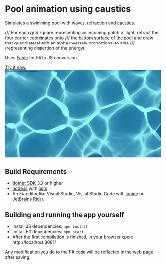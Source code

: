 # Pool animation using caustics

Simulates a swimming pool with [waves](https://en.wikipedia.org/wiki/Wave_equation), [refraction](https://en.wikipedia.org/wiki/Refraction) and [caustics](https://en.wikipedia.org/wiki/Caustic_(optics)). 

/// For each grid square representing an incoming patch of light, refract the four corner coordinates onto
/// the bottom surface of the pool and draw that quadrilateral with an alpha inversely proportional to area 
/// (representing dispertion of the energy).

Uses [Fable](https://fable.io/) for F# to JS conversion.

[Try it now.](https://terryspitz.github.io/Pool/public/index.html)
![caustic](png/Screenshot.png)

## Build Requirements

* [dotnet SDK](https://www.microsoft.com/net/download/core) 3.0 or higher
* [node.js](https://nodejs.org) with [npm](https://www.npmjs.com/)
* An F# editor like Visual Studio, Visual Studio Code with [Ionide](http://ionide.io/) or [JetBrains Rider](https://www.jetbrains.com/rider/).


## Building and running the app yourself

* Install JS dependencies: `npm install`
* Install F# dependencies: `npm start`
* After the first compilation is finished, in your browser open: http://localhost:8081/

Any modification you do to the F# code will be reflected in the web page after saving.
